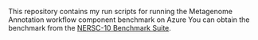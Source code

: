 This repository contains my run scripts for running the Metagenome Annotation workflow component benchmark on Azure
You can obtain the benchmark from the [NERSC-10 Benchmark Suite](https://www.nersc.gov/systems/nersc-10/benchmarks).<br>

